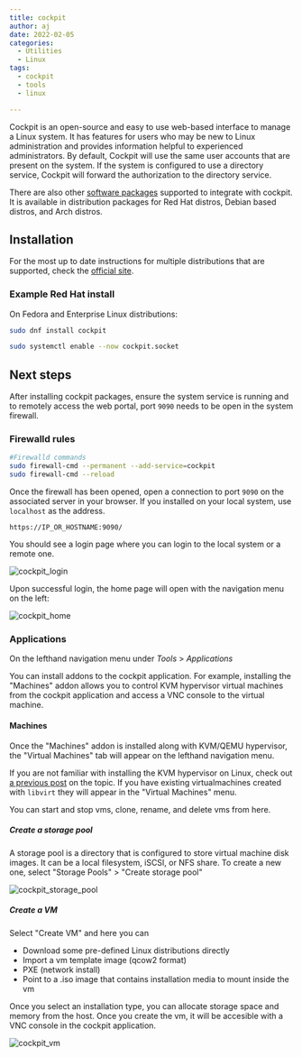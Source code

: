 ```yaml
---
title: cockpit
author: aj
date: 2022-02-05
categories:
  - Utilities
  - Linux
tags:
  - cockpit
  - tools
  - linux

---
```


Cockpit is an open-source and easy to use web-based interface to manage a Linux system. It has features for users who may be new to Linux administration and provides information helpful to experienced administrators. By default, Cockpit will use the same user accounts that are present on the system. If the system is configured to use a directory service, Cockpit will forward the authorization to the directory service.

There are also other [software packages][1] supported to integrate with cockpit. It is available in distribution packages for Red Hat distros, Debian based distros, and Arch distros.

## Installation

For the most up to date instructions for multiple distributions that are supported, check the [official site][2].

### Example Red Hat install

On Fedora and Enterprise Linux distributions:

```bash
sudo dnf install cockpit
```

```bash
sudo systemctl enable --now cockpit.socket
```

## Next steps

After installing cockpit packages, ensure the system service is running and to remotely access the web portal, port `9090` needs to be open in the system firewall.

### Firewalld rules

```bash
#Firewalld commands
sudo firewall-cmd --permanent --add-service=cockpit
sudo firewall-cmd --reload
```

Once the firewall has been opened, open a connection to port `9090` on the associated server in your browser. If you installed on your local system, use `localhost` as the address.

`https://IP_OR_HOSTNAME:9090/`


You should see a login page where you can login to the local system or a remote one.

![cockpit_login](/images/cockpit_login.png)

Upon successful login, the home page will open with the navigation menu on the left:

![cockpit_home](/images/cockpit_home.png)

### Applications

On the lefthand navigation menu under *Tools* > *Applications*

You can install addons to the cockpit application. For example, installing the "Machines" addon allows you to control KVM hypervisor virtual machines from the cockpit application and access a VNC console to the virtual machine. 

#### Machines

Once the "Machines" addon is installed along with KVM/QEMU hypervisor, the "Virtual Machines" tab will appear on the lefthand navigation menu.

If you are not familiar with installing the KVM hypervisor on Linux, check out [a previous post][3] on the topic. If you have existing virtualmachines created with `libvirt` they will appear in the "Virtual Machines" menu.

You can start and stop vms, clone, rename, and delete vms from here.

##### Create a storage pool

A storage pool is a directory that is configured to store virtual machine disk images. It can be a local filesystem, iSCSI, or NFS share. To create a new one, select "Storage Pools" > "Create storage pool"

![cockpit_storage_pool](/images/cockpit_storage_pool.png)

##### Create a VM

Select "Create VM" and here you can 
- Download some pre-defined Linux distributions directly
- Import a vm template image (qcow2 format)
- PXE (network install)
- Point to a .iso image that contains installation media to mount inside the vm

Once you select an installation type, you can allocate storage space and memory from the host. Once you create the vm, it will be accesible with a VNC console in the cockpit application.

![cockpit_vm](/images/cockpit_vm.png)

 [1]: https://cockpit-project.org/applications.html
 [2]: https://cockpit-project.org/running.html
 [3]: /posts/kvm-qemu/